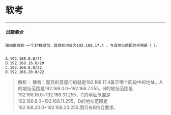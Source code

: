 # 软考

<hr>

##### 试题集合

```
路由器收到-一个IP数据包，其目标地址为192.168.17.4 ，与该地址匹配的子网是（ ）。


A.192.168.0.0/21
B.192.168.16.0/20
C.192.168.8.0/22
D.192.168.20.0/22
```

>解析：
>解析：题目的意思问的就是192.168.17.4属于哪个网段中的地址。A的地址范围是192.168.0.0~192.168.7.255，B的地址范围是192.168.16.0~192.168.31.255，C的地址范围是192.168.8.0~192.168.11.255，D的地址范围是192.168.20.0~192.168.23.255.固只有B符合要求。